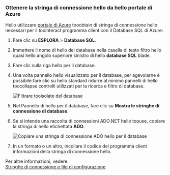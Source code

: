 
<!--
includes/sql-database-include-connection-string-20-portalshots.md

Latest Freshness check:  2015-09-02 , GeneMi.

## Connection string
-->


### <a name="obtain-hello-connection-string-from-hello-azure-portal"></a>Ottenere la stringa di connessione hello da hello portale di Azure
Hello utilizzare [portale di Azure](https://portal.azure.com/) tooobtain di stringa di connessione hello necessari per il toointeract programma client con il Database SQL di Azure: 

1. Fare clic su **ESPLORA** > **Database SQL**.
2. Immettere il nome di hello del database nella casella di testo filtro hello quasi hello angolo superiore sinistro di hello **database SQL** blade.
3. Fare clic sulla riga hello per il database.
4. Una volta pannello hello visualizzato per il database, per agevolarne è possibile fare clic su hello standard ridurre al minimo pannelli di hello toocollapse controlli utilizzati per la ricerca e filtro di database. 
   
    ![Filtrare tooisolate del database][10-FilterDatabase]
5. Nel Pannello di hello per il database, fare clic su **Mostra le stringhe di connessione di database**.
6. Se si intende una raccolta di connessioni ADO.NET hello toouse, copiare la stringa di hello etichettata **ADO**. 
   
    ![Copiare una stringa di connessione ADO hello per il database][20-CopyAdoConnectionString]
7. In un formato o un altro, incollare il codice del programma client informazioni della stringa di connessione hello.

Per altre informazioni, vedere:<br/>[Stringhe di connessione e file di configurazione](http://msdn.microsoft.com/library/ms254494.aspx).

<!-- Image references. -->

[10-FilterDatabase]: ./media/sql-database-include-connection-string-20-portalshots/connqry-connstr-a.png

[20-CopyAdoConnectionString]: ./media/sql-database-include-connection-string-20-portalshots/connqry-connstr-b.png


<!--
These three includes/ files are a sequenced set, but you can pick and choose:

includes/sql-database-include-connection-string-20-portalshots.md
includes/sql-database-include-connection-string-30-compare.md
includes/sql-database-include-connection-string-40-config.md
-->

